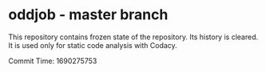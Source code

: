 # oddjob - master branch

This repository contains frozen state of the repository.
Its history is cleared. It is used only for static code
analysis with Codacy.

Commit Time: 1690275753